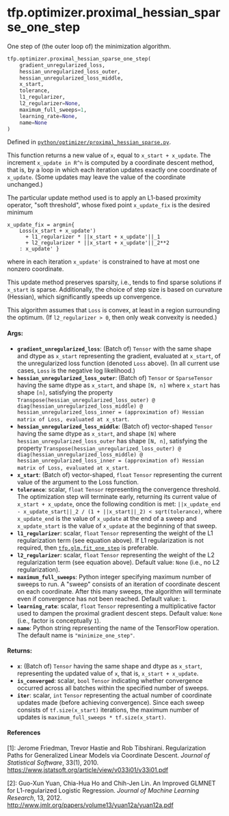 <div itemscope itemtype="http://developers.google.com/ReferenceObject">
<meta itemprop="name" content="tfp.optimizer.proximal_hessian_sparse_one_step" />
<meta itemprop="path" content="Stable" />
</div>

# tfp.optimizer.proximal_hessian_sparse_one_step

One step of (the outer loop of) the minimization algorithm.

``` python
tfp.optimizer.proximal_hessian_sparse_one_step(
    gradient_unregularized_loss,
    hessian_unregularized_loss_outer,
    hessian_unregularized_loss_middle,
    x_start,
    tolerance,
    l1_regularizer,
    l2_regularizer=None,
    maximum_full_sweeps=1,
    learning_rate=None,
    name=None
)
```



Defined in [`python/optimizer/proximal_hessian_sparse.py`](https://github.com/tensorflow/probability/tree/master/tensorflow_probability/python/optimizer/proximal_hessian_sparse.py).

<!-- Placeholder for "Used in" -->

This function returns a new value of `x`, equal to `x_start + x_update`.  The
increment `x_update in R^n` is computed by a coordinate descent method, that
is, by a loop in which each iteration updates exactly one coordinate of
`x_update`.  (Some updates may leave the value of the coordinate unchanged.)

The particular update method used is to apply an L1-based proximity operator,
"soft threshold", whose fixed point `x_update_fix` is the desired minimum

```none
x_update_fix = argmin{
    Loss(x_start + x_update')
      + l1_regularizer * ||x_start + x_update'||_1
      + l2_regularizer * ||x_start + x_update'||_2**2
    : x_update' }
```

where in each iteration `x_update'` is constrained to have at most one nonzero
coordinate.

This update method preserves sparsity, i.e., tends to find sparse solutions if
`x_start` is sparse.  Additionally, the choice of step size is based on
curvature (Hessian), which significantly speeds up convergence.

This algorithm assumes that `Loss` is convex, at least in a region surrounding
the optimum.  (If `l2_regularizer > 0`, then only weak convexity is needed.)

#### Args:

* <b>`gradient_unregularized_loss`</b>: (Batch of) `Tensor` with the same shape and
  dtype as `x_start` representing the gradient, evaluated at `x_start`, of
  the unregularized loss function (denoted `Loss` above).  (In all current
  use cases, `Loss` is the negative log likelihood.)
* <b>`hessian_unregularized_loss_outer`</b>: (Batch of) `Tensor` or `SparseTensor`
  having the same dtype as `x_start`, and shape `[N, n]` where `x_start` has
  shape `[n]`, satisfying the property
  `Transpose(hessian_unregularized_loss_outer)
  @ diag(hessian_unregularized_loss_middle)
  @ hessian_unregularized_loss_inner
  = (approximation of) Hessian matrix of Loss, evaluated at x_start`.
* <b>`hessian_unregularized_loss_middle`</b>: (Batch of) vector-shaped `Tensor` having
  the same dtype as `x_start`, and shape `[N]` where
  `hessian_unregularized_loss_outer` has shape `[N, n]`, satisfying the
  property
  `Transpose(hessian_unregularized_loss_outer)
  @ diag(hessian_unregularized_loss_middle)
  @ hessian_unregularized_loss_inner
  = (approximation of) Hessian matrix of Loss, evaluated at x_start`.
* <b>`x_start`</b>: (Batch of) vector-shaped, `float` `Tensor` representing the current
  value of the argument to the Loss function.
* <b>`tolerance`</b>: scalar, `float` `Tensor` representing the convergence threshold.
  The optimization step will terminate early, returning its current value of
  `x_start + x_update`, once the following condition is met:
  `||x_update_end - x_update_start||_2 / (1 + ||x_start||_2)
  < sqrt(tolerance)`,
  where `x_update_end` is the value of `x_update` at the end of a sweep and
  `x_update_start` is the value of `x_update` at the beginning of that
  sweep.
* <b>`l1_regularizer`</b>: scalar, `float` `Tensor` representing the weight of the L1
  regularization term (see equation above).  If L1 regularization is not
  required, then <a href="../../tfp/glm/fit_one_step.md"><code>tfp.glm.fit_one_step</code></a> is preferable.
* <b>`l2_regularizer`</b>: scalar, `float` `Tensor` representing the weight of the L2
  regularization term (see equation above).
  Default value: `None` (i.e., no L2 regularization).
* <b>`maximum_full_sweeps`</b>: Python integer specifying maximum number of sweeps to
  run.  A "sweep" consists of an iteration of coordinate descent on each
  coordinate. After this many sweeps, the algorithm will terminate even if
  convergence has not been reached.
  Default value: `1`.
* <b>`learning_rate`</b>: scalar, `float` `Tensor` representing a multiplicative factor
  used to dampen the proximal gradient descent steps.
  Default value: `None` (i.e., factor is conceptually `1`).
* <b>`name`</b>: Python string representing the name of the TensorFlow operation.
  The default name is `"minimize_one_step"`.


#### Returns:

* <b>`x`</b>: (Batch of) `Tensor` having the same shape and dtype as `x_start`,
  representing the updated value of `x`, that is, `x_start + x_update`.
* <b>`is_converged`</b>: scalar, `bool` `Tensor` indicating whether convergence
  occurred across all batches within the specified number of sweeps.
* <b>`iter`</b>: scalar, `int` `Tensor` representing the actual number of coordinate
  updates made (before achieving convergence).  Since each sweep consists of
  `tf.size(x_start)` iterations, the maximum number of updates is
  `maximum_full_sweeps * tf.size(x_start)`.

#### References

[1]: Jerome Friedman, Trevor Hastie and Rob Tibshirani. Regularization Paths
     for Generalized Linear Models via Coordinate Descent. _Journal of
     Statistical Software_, 33(1), 2010.
     https://www.jstatsoft.org/article/view/v033i01/v33i01.pdf

[2]: Guo-Xun Yuan, Chia-Hua Ho and Chih-Jen Lin. An Improved GLMNET for
     L1-regularized Logistic Regression. _Journal of Machine Learning
     Research_, 13, 2012.
     http://www.jmlr.org/papers/volume13/yuan12a/yuan12a.pdf
